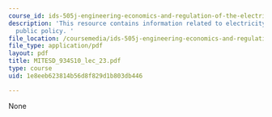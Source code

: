 ```yaml
---
course_id: ids-505j-engineering-economics-and-regulation-of-the-electric-power-sector-spring-2010
description: 'This resource contains information related to electricity markets and
  public policy. '
file_location: /coursemedia/ids-505j-engineering-economics-and-regulation-of-the-electric-power-sector-spring-2010/1e8eeb623814b56d8f829d1b803db446_MITESD_934S10_lec_23.pdf
file_type: application/pdf
layout: pdf
title: MITESD_934S10_lec_23.pdf
type: course
uid: 1e8eeb623814b56d8f829d1b803db446

---
```

None